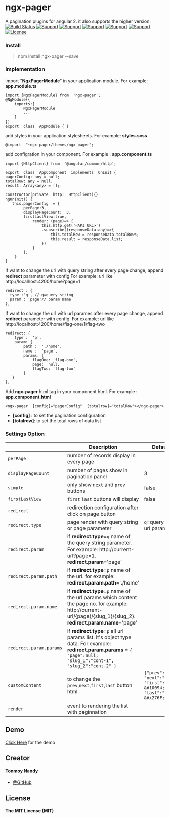 # ngx-pager

A pagination plugins for angular 2. it also supports the higher version.
[![Build Status](https://travis-ci.org/joemccann/dillinger.svg?branch=master)](https://github.com/BinsSoft/ngx-pager) [![Support](https://img.shields.io/badge/Support-Angular%202%2B-blue.svg?style=flat-square)]() [![Support](https://img.shields.io/badge/Support-Angular%204%2B-blue.svg?style=flat-square)]() [![Support](https://img.shields.io/badge/Support-Angular%205%2B-blue.svg?style=flat-square)]() [![Support](https://img.shields.io/badge/Support-Angular%206%2B-blue.svg?style=flat-square)]() [![Support](https://img.shields.io/badge/Support-Angular%207%2B-blue.svg?style=flat-square)]() [![License](https://img.shields.io/badge/license-MIT-blue.svg?style=flat-square)]()

### Install

> npm install ngx-pager --save

### Implementation

import "**NgxPagerModule**" in your application module. For example: **app.module.ts**

    import {NgxPagerModule} from  'ngx-pager';
    @NgModule({
	    imports:[
		    NgxPagerModule
		    ...
	    ]
    })
    export  class  AppModule { }

add styles in your application stylesheets. For example: **styles.scss**

    @import  "~ngx-pager/themes/ngx-pager";

add configration in your component. For example : **app.component.ts**

	import {HttpClient} from  '@angular/common/http';
	
    export  class  AppComponent  implements  OnInit {
    pagerConfig: any = null;
    totalRow: any = null;
    result: Array<any> = [];
    
    constructor(private  http:  HttpClient){}
    ngOnInit() {
	   this.pagerConfig  = {
		    perPage:3,
			displayPageCount:  3,
			firstLastView:true,
			    render: (page)=> {
   					this.http.get('<API URL>')
   					.subscribe((responseData:any)=>{
   						this.totalRow = responseData.totalRows;
   						this.result = responseData.list;
   					})
   				}
   			};
   	    }
   	}

				
If want to change the url with query string after every page change, append **redirect** parameter with config.For example: url like http://localhost:4200/home?page=1

	redirect : {
	  type :'q', // q=query string
	  param : 'page'// param name
	},

If want to change the url with url parames after every page change, append **redirect** parameter with config. For example: url like http://localhost:4200/home/flag-one/1/flag-two

    redirect: {
		type :  'p',
		param: {
			path :  './home',
			name :  'page',
			params: {
			    flagOne: 'flag-one',
				page:  null,
				flagTwo: 'flag-two'
			}
	   }
	},



Add **ngx-pager** html tag in your component html. For example : **app.component.html**

    <ngx-pager  [config]="pagerConfig"  [totalrow]='totalRow'></ngx-pager>

 - **[config]** : to set the pagination configuration
 - **[totalrow]**: to set the total rows of data list


### Settings Option

|                |Description                          |Default Value                         |Required                         |
|----------------|-------------------------------|-----------------------------|-----------------------------|
|`perPage`| number of records display in every page         |            | `yes`           |
|`displayPageCount`| number of pages show in pagination panel           | 3 |            |
|`simple`| only show `next` and `prev` buttons           | false |            |
|`firstLastView`| `first` `last`  buttons will display          | false |            |
|`redirect`| redirection configuration after click on page button          |  |            |
|`redirect.type`|     page render with query string or page parameter      | `q`=query string, `p`= url params   |            `yes`|
|`redirect.param`|  if **redirect.type**=`q` name of the query string parameter. For example: http://current-url?page=1. **redirect.param**='page'      |    |    `yes`|
|`redirect.param.path`|  if **redirect.type**=`p` name of the url. for example: **redirect.param.path**='./home' |    |    `yes`(only **redirect.type**=`p`)|
| `redirect.param.name` |  if **redirect.type**=`p` name of the url params which content the page no. for example: http://current-url/{page}/{slug_1}/{slug_2}. **redirect.param.name**='page' |    |    `yes`(only **redirect.type**=`p`)|
| `redirect.param.params` |  if **redirect.type**=`p` all url params list. it's object type data. For example: **redirect.param.params** = `{ "page":null, "slug_1":"cont-1", "slug_2":"cont-2" }` |    |    `yes`(only **redirect.type**=`p`)|
| `customContent`|  to change the `prev`,`next`,`first`,`last` button html |  `{"prev":"&#10094;", "next":"&#x276F;", "first":"&#10094; &#10094;", "last":"&#x276F; &#x276F;"}`  |    |
| `render`|  event to rendering the list with paginnation |    |   `yes` |

## Demo
[Click Here](https://stackblitz.com/edit/ngx-pager) for the demo
## Creator

#### [Tonmoy Nandy](tonmoy.nandy@gmail.com)
- [@GitHub](https://github.com/tonmoynandy)

## License

#### The MIT License (MIT)